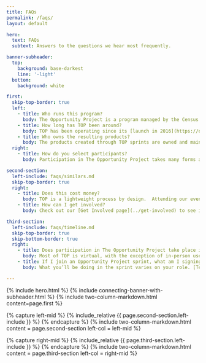 ```yaml
---
title: FAQs
permalink: /faqs/
layout: default

hero:
  text: FAQs
  subtext: Answers to the questions we hear most frequently.

banner-subheader:
  top:
    background: base-darkest
    line: '-light'
  bottom:
    background: white

first:
  skip-top-border: true
  left: 
    - title: Who runs this program?
      body: The Opportunity Project is a program managed by the Census Open Innovation Labs, part of the U.S. Census Bureau. [Learn more about COIL](../coil).
    - title: How long has TOP been around?
      body: TOP has been operating since its [launch in 2016](https://obamawhitehouse.archives.gov/photos-and-video/video/2016/10/06/opportunity-project-white-house-demos).
    - title: Who owns the resulting products? 
      body: The products created through TOP sprints are owned and maintained by the technology developers who built them. In other words, the government agencies involved do not own and maintain these products. Teams can choose their approach after the sprint, often including taking them to market, open sourcing, or handing them off to partners.
  right:
    - title: How do you select participants?
      body: Participation in The Opportunity Project takes many forms and is open to the general public. Problem statements are sourced through a government-wide intake process.  Most of our workshops (around the country and now virtual) are open for public registration and advertised widely.  Our sprint participants are selected based on interest, bandwidth, and alignment with specific problem statements.  We select judges for our prize competitions based on expertise, and anyone who has completed TOP’s toolkit or sprint process are eligible to apply. [Learn more about how to get involved](../get-involved) and [the roles in our sprints](../our-process/#roles).

second-section:
  left-include: faqs/similars.md
  skip-top-border: true
  right: 
    - title: Does this cost money?
      body: TOP is a lightweight process by design.  Attending our events, participating in our sprints and challenges does not cost money. It is free and open for nonprofits, companies, civic tech groups, and agencies to get involved. Our [TOPx toolkit](../topx-toolkit/) is now open to all federal agencies and interested stakeholders.  Receiving technical assistance from our team specifically to launch TOPx in other federal agencies may require an interagency agreement. [Please contact us for details](mailto:census.opportunityproject@census.gov).
    - title: How can I get involved?
      body: Check out our [Get Involved page](../get-involved) to see if there is an active sprint running, and if not, [sign up to receive updates](https://public.govdelivery.com/accounts/USCENSUS/signup/16610) about upcoming sprints and opportunities to engage with us.

third-section:
  left-include: faqs/timeline.md
  skip-top-border: true
  skip-bottom-border: true
  right: 
    - title: Does participation in The Opportunity Project take place in-person or remotely?
      body: Most of TOP is virtual, with the exception of in-person user engagement workshops and our end of year Demo Day in Washington DC. _Currently due to COVID-19, 100% of TOP is virtual in 2022._ 
    - title: If I join an Opportunity Project sprint, what am I signing up for?
      body: What you’ll be doing in the sprint varies on your role. [Tech teams](../our-process/#tech-teams) are signing up to build a product or feature — whether new or within an existing  product or platform — that uses open data to solve one of our sprint problem statements. [User advocates](../our-process/#user-advocates) are signing up to give feedback and ensure the products built are meeting real community needs. Data experts are signing up to give feedback and share insights on federal open data sets. [Product advisors](../our-process/#product-advisors) are signing up to help tech teams develop products with a viable long term strategy. [Learn more about each role](../our-process/#how-it-works).

---
```


{% include hero.html %}
{% include connecting-banner-with-subheader.html %}
{% include two-column-markdown.html content=page.first %}

{% capture left-mid %}
  {% include_relative {{ page.second-section.left-include }} %}
{% endcapture %}
{% include two-column-markdown.html content = page.second-section left-col = left-mid %}

{% capture right-mid %}
  {% include_relative {{ page.third-section.left-include }} %}
{% endcapture %}
{% include two-column-markdown.html content = page.third-section left-col = right-mid %}

<br>
<br>
